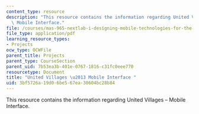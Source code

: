 ```yaml
---
content_type: resource
description: "This resource contains the information regarding United Villages \u2013\
  \ Mobile Interface."
file: /courses/mas-965-nextlab-i-designing-mobile-technologies-for-the-next-billion-users-fall-2008/3bf5726a19d06be567ea30604bc28b84_MITMAS_965F08_mcomm_m1.pdf
file_type: application/pdf
learning_resource_types:
- Projects
ocw_type: OCWFile
parent_title: Projects
parent_type: CourseSection
parent_uid: 7b53ea3b-401e-0767-1816-c31fc0eee770
resourcetype: Document
title: "United Villages \u2013 Mobile Interface "
uid: 3bf5726a-19d0-6be5-67ea-30604bc28b84
---
```

This resource contains the information regarding United Villages – Mobile Interface.

